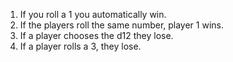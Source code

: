1. If you roll a 1 you automatically win.
2. If the players roll the same number, player 1 wins.
3. If a player chooses the d12 they lose.
4. If a player rolls a 3, they lose. 
